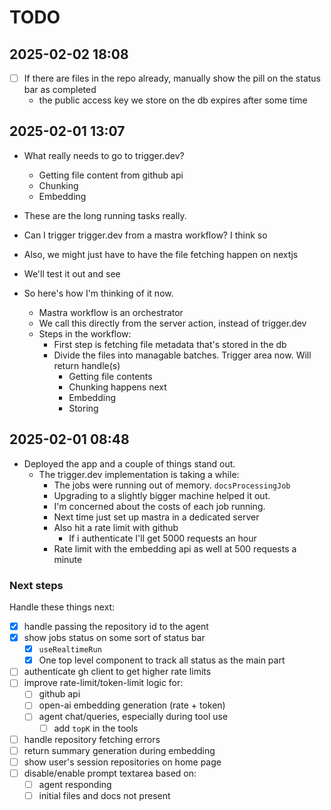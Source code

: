 # TODO

## 2025-02-02 18:08

- [ ] If there are files in the repo already, manually show the pill on the status bar as completed
  - the public access key we store on the db expires after some time

## 2025-02-01 13:07

- What really needs to go to trigger.dev?
  - Getting file content from github api
  - Chunking
  - Embedding
- These are the long running tasks really.
- Can I trigger trigger.dev from a mastra workflow? I think so
- Also, we might just have to have the file fetching happen on nextjs
- We'll test it out and see

- So here's how I'm thinking of it now.
  - Mastra workflow is an orchestrator
  - We call this directly from the server action, instead of trigger.dev
  - Steps in the workflow:
    - First step is fetching file metadata that's stored in the db
    - Divide the files into managable batches. Trigger area now. Will return handle(s)
      - Getting file contents
      - Chunking happens next
      - Embedding
      - Storing

## 2025-02-01 08:48

- Deployed the app and a couple of things stand out.
  - The trigger.dev implementation is taking a while:
    - The jobs were running out of memory. `docsProcessingJob`
    - Upgrading to a slightly bigger machine helped it out.
    - I'm concerned about the costs of each job running.
    - Next time just set up mastra in a dedicated server
    - Also hit a rate limit with github
      - If i authenticate I'll get 5000 requests an hour
    - Rate limit with the embedding api as well at 500 requests a minute

### Next steps

Handle these things next:

- [x] handle passing the repository id to the agent
- [x] show jobs status on some sort of status bar
  - [x] `useRealtimeRun`
  - [x] One top level component to track all status as the main part
- [ ] authenticate gh client to get higher rate limits
- [ ] improve rate-limit/token-limit logic for:
  - [ ] github api
  - [ ] open-ai embedding generation (rate + token)
  - [ ] agent chat/queries, especially during tool use
    - [ ] add `topK` in the tools
- [ ] handle repository fetching errors
- [ ] return summary generation during embedding
- [ ] show user's session repositories on home page
- [ ] disable/enable prompt textarea based on:
  - [ ] agent responding
  - [ ] initial files and docs not present
